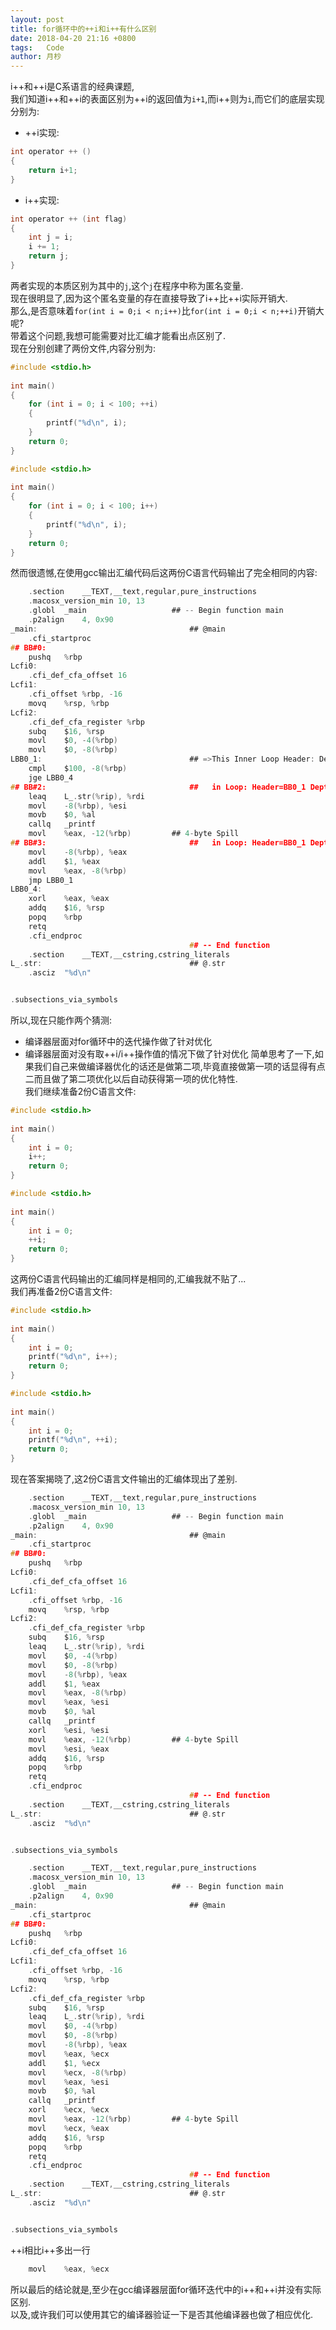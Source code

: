 ```yaml
---
layout: post
title: for循环中的++i和i++有什么区别
date: 2018-04-20 21:16 +0800
tags:   Code
author: 月杪
---
```



i++和++i是C系语言的经典课题,  
我们知道i++和++i的表面区别为++i的返回值为`i+1`,而i++则为`i`,而它们的底层实现分别为:  
* ++i实现:

```c
int operator ++ ()
{
    return i+1;
}
```
* i++实现:

```c
int operator ++ (int flag)
{
    int j = i;
    i += 1;
    return j;
}

```
两者实现的本质区别为其中的`j`,这个`j`在程序中称为匿名变量.  
现在很明显了,因为这个匿名变量的存在直接导致了i++比++i实际开销大.  
那么,是否意味着`for(int i = 0;i < n;i++)`比`for(int i = 0;i < n;++i)`开销大呢?  
带着这个问题,我想可能需要对比汇编才能看出点区别了.  
现在分别创建了两份文件,内容分别为:  
```c
#include <stdio.h>
 
int main()
{
    for (int i = 0; i < 100; ++i)
    {
        printf("%d\n", i);
    }
    return 0;
}
```
```c
#include <stdio.h>
 
int main()
{
    for (int i = 0; i < 100; i++)
    {
        printf("%d\n", i);
    }
    return 0;
}
```
然而很遗憾,在使用gcc输出汇编代码后这两份C语言代码输出了完全相同的内容:  
```c
	.section	__TEXT,__text,regular,pure_instructions
	.macosx_version_min 10, 13
	.globl	_main                   ## -- Begin function main
	.p2align	4, 0x90
_main:                                  ## @main
	.cfi_startproc
## BB#0:
	pushq	%rbp
Lcfi0:
	.cfi_def_cfa_offset 16
Lcfi1:
	.cfi_offset %rbp, -16
	movq	%rsp, %rbp
Lcfi2:
	.cfi_def_cfa_register %rbp
	subq	$16, %rsp
	movl	$0, -4(%rbp)
	movl	$0, -8(%rbp)
LBB0_1:                                 ## =>This Inner Loop Header: Depth=1
	cmpl	$100, -8(%rbp)
	jge	LBB0_4
## BB#2:                                ##   in Loop: Header=BB0_1 Depth=1
	leaq	L_.str(%rip), %rdi
	movl	-8(%rbp), %esi
	movb	$0, %al
	callq	_printf
	movl	%eax, -12(%rbp)         ## 4-byte Spill
## BB#3:                                ##   in Loop: Header=BB0_1 Depth=1
	movl	-8(%rbp), %eax
	addl	$1, %eax
	movl	%eax, -8(%rbp)
	jmp	LBB0_1
LBB0_4:
	xorl	%eax, %eax
	addq	$16, %rsp
	popq	%rbp
	retq
	.cfi_endproc
                                        ## -- End function
	.section	__TEXT,__cstring,cstring_literals
L_.str:                                 ## @.str
	.asciz	"%d\n"


.subsections_via_symbols

```
所以,现在只能作两个猜测:
* 编译器层面对for循环中的迭代操作做了针对优化
* 编译器层面对没有取++i/i++操作值的情况下做了针对优化
简单思考了一下,如果我们自己来做编译器优化的话还是做第二项,毕竟直接做第一项的话显得有点二而且做了第二项优化以后自动获得第一项的优化特性.  
我们继续准备2份C语言文件:

```c
#include <stdio.h>
 
int main()
{
    int i = 0;
    i++;
    return 0;
}
```
```c
#include <stdio.h>
 
int main()
{
    int i = 0;
    ++i;
    return 0;
}
```
这两份C语言代码输出的汇编同样是相同的,汇编我就不贴了...  
我们再准备2份C语言文件:
```c
#include <stdio.h>
 
int main()
{
    int i = 0;
    printf("%d\n", i++);
    return 0;
}
```
```c
#include <stdio.h>
 
int main()
{
    int i = 0;
    printf("%d\n", ++i);
    return 0;
}
```
现在答案揭晓了,这2份C语言文件输出的汇编体现出了差别.
```c
	.section	__TEXT,__text,regular,pure_instructions
	.macosx_version_min 10, 13
	.globl	_main                   ## -- Begin function main
	.p2align	4, 0x90
_main:                                  ## @main
	.cfi_startproc
## BB#0:
	pushq	%rbp
Lcfi0:
	.cfi_def_cfa_offset 16
Lcfi1:
	.cfi_offset %rbp, -16
	movq	%rsp, %rbp
Lcfi2:
	.cfi_def_cfa_register %rbp
	subq	$16, %rsp
	leaq	L_.str(%rip), %rdi
	movl	$0, -4(%rbp)
	movl	$0, -8(%rbp)
	movl	-8(%rbp), %eax
	addl	$1, %eax
	movl	%eax, -8(%rbp)
	movl	%eax, %esi
	movb	$0, %al
	callq	_printf
	xorl	%esi, %esi
	movl	%eax, -12(%rbp)         ## 4-byte Spill
	movl	%esi, %eax
	addq	$16, %rsp
	popq	%rbp
	retq
	.cfi_endproc
                                        ## -- End function
	.section	__TEXT,__cstring,cstring_literals
L_.str:                                 ## @.str
	.asciz	"%d\n"


.subsections_via_symbols

```
```c
	.section	__TEXT,__text,regular,pure_instructions
	.macosx_version_min 10, 13
	.globl	_main                   ## -- Begin function main
	.p2align	4, 0x90
_main:                                  ## @main
	.cfi_startproc
## BB#0:
	pushq	%rbp
Lcfi0:
	.cfi_def_cfa_offset 16
Lcfi1:
	.cfi_offset %rbp, -16
	movq	%rsp, %rbp
Lcfi2:
	.cfi_def_cfa_register %rbp
	subq	$16, %rsp
	leaq	L_.str(%rip), %rdi
	movl	$0, -4(%rbp)
	movl	$0, -8(%rbp)
	movl	-8(%rbp), %eax
	movl	%eax, %ecx
	addl	$1, %ecx
	movl	%ecx, -8(%rbp)
	movl	%eax, %esi
	movb	$0, %al
	callq	_printf
	xorl	%ecx, %ecx
	movl	%eax, -12(%rbp)         ## 4-byte Spill
	movl	%ecx, %eax
	addq	$16, %rsp
	popq	%rbp
	retq
	.cfi_endproc
                                        ## -- End function
	.section	__TEXT,__cstring,cstring_literals
L_.str:                                 ## @.str
	.asciz	"%d\n"


.subsections_via_symbols

```

++i相比i++多出一行
```c
    movl	%eax, %ecx
```

所以最后的结论就是,至少在gcc编译器层面for循环迭代中的i++和++i并没有实际区别.  
以及,或许我们可以使用其它的编译器验证一下是否其他编译器也做了相应优化.